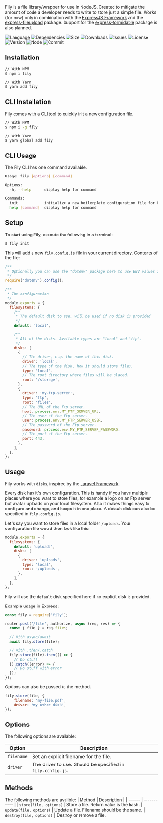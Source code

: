 Fily is a file library/wrapper for use in NodeJS. Created to mitigate the amount of code a developer needs to write to store just a simple file. Works (for now) only in combination with the [ExpressJS Framework](https://www.npmjs.com/package/express) and the [express-fileupload](https://www.npmjs.com/package/express-fileupload) package. Support for the [express-formidable](https://www.npmjs.com/package/express-formidable) package is also planned.

![Language](https://img.shields.io/github/languages/top/codesheep-dev/fily?style=for-the-badge)
![Dependencies](https://img.shields.io/david/codesheep-dev/fily?style=for-the-badge)
![Size](https://img.shields.io/bundlephobia/min/fily?style=for-the-badge)
![Downloads](https://img.shields.io/npm/dw/fily?style=for-the-badge)
![Issues](https://img.shields.io/github/issues/codesheep-dev/fily?style=for-the-badge)
![License](https://img.shields.io/github/license/codesheep-dev/fily?style=for-the-badge)
![Version](https://img.shields.io/npm/v/fily?style=for-the-badge)
![Node](https://img.shields.io/node/v/fily?style=for-the-badge)
![Commit](https://img.shields.io/github/last-commit/codesheep-dev/fily?style=for-the-badge)
## Installation

```bash
// With NPM
$ npm i fily

// With Yarn
$ yarn add fily
```

## CLI Installation

Fily comes with a CLI tool to quickly init a new configuration file.

```bash
// With NPM
$ npm i -g fily

// With Yarn
$ yarn global add fily
```

## CLI Usage

The Fily CLI has one command available.

```bash
Usage: fily [options] [command]

Options:
  -h, --help      display help for command

Commands:
  init            initialize a new boilerplate configuration file for Fily
  help [command]  display help for command
```

## Setup

To start using Fily, execute the following in a terminal:

```bash
$ fily init
```

This will add a new `fily.config.js` file in your current directory. Contents of the file:

```js
/**
 * Optionally you can use the "dotenv" package here to use ENV values in this configuration.
 */
require('dotenv').config();

/**
 * The configuration
 */
module.exports = {
  filesystems: {
    /**
     * The default disk to use, will be used if no disk is provided
     */
    default: 'local',

    /**
     * All of the disks. Available types are "local" and "ftp".
     */
    disks: [
      {
        // The driver, c.q. the name of this disk.
        driver: 'local',
        // The type of the disk, how it should store files.
        type: 'local',
        // The root directory where files will be placed.
        root: '/storage',
      },
      {
        driver: 'my-ftp-server',
        type: 'ftp',
        root: 'files',
        // The URL of the Ftp server.
        host: process.env.MY_FTP_SERVER_URL,
        // The user of the Ftp server.
        user: process.env.MY_FTP_SERVER_USER,
        // The password of the Ftp server.
        password: process.env.MY_FTP_SERVER_PASSWORD,
        // The port of the Ftp server.
        port: 443,
      },
    ],
  },
};
```

## Usage

Fily works with `disks`, inspired by the [Laravel Framework](https://laravel.com/).

Every disk has it's own configuration. This is handy if you have multiple places where you want to store files, for example a logo on an Ftp server but avatar uploads on your local filesystem. Also it makes things easy to configure and change, and keeps it in one place. A default disk can also be specified in `fily.config.js`.

Let's say you want to store files in a local folder `/uploads`. Your configuration file would then look like this:

```js
module.exports = {
  filesystems: {
    default: 'uploads',
    disks: [
      {
        driver: 'uploads',
        type: 'local',
        root: '/uploads',
      },
    ],
  },
};
```

Fily will use the `default` disk specified here if no explicit disk is provided.

Example usage in Express:

```js
const fily = require('fily');

router.post('/file', authorize, async (req, res) => {
  const { file } = req.files;

  // With async/await
  await fily.store(file);

  // With .then/.catch
  fily.store(file).then(() => {
    // Do stuff
  }).catch((error) => {
    // Do stuff with error
  });
});
```

Options can also be passed to the method.
```js
fily.store(file, {
    filename: 'my-file.pdf',
    driver: 'my-other-disk',
});
```

## Options
The following options are available:

| Option      | Description |
| ----------- | ----------- |
| `filename`    | Set an explicit filename for the file. |
| `driver`      | The driver to use. Should be specified in `fily.config.js`. |

## Methods
The following methods are availble:
| Method | Description |
| ------ | ----------- |
| `store(file, options)` | Store a file. Return value is the hash.
| `update(file, options)` | Update a file. Filename should be the same.
| `destroy(file, options)` | Destroy or remove a file.

